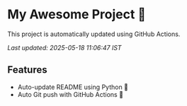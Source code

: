 # My Awesome Project 🚀

This project is automatically updated using GitHub Actions.

_Last updated: 2025-05-18 11:06:47 IST_

## Features
- Auto-update README using Python 🐍
- Auto Git push with GitHub Actions 🤖
